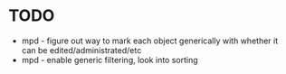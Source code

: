 TODO
====

* mpd - figure out way to mark each object generically with whether it can be edited/administrated/etc
* mpd - enable generic filtering, look into sorting

